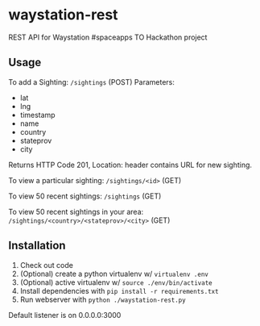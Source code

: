 waystation-rest
===============

REST API for Waystation #spaceapps TO Hackathon project

Usage
-----

To add a Sighting:
`/sightings` (POST)
Parameters:
* lat
* lng
* timestamp
* name
* country
* stateprov
* city

Returns HTTP Code 201, Location: header contains URL for new sighting.

To view a particular sighting:
`/sightings/<id>` (GET)

To view 50 recent sightings:
`/sightings` (GET)

To view 50 recent sightings in your area:
`/sightings/<country>/<stateprov>/<city>` (GET)

Installation
------------

1. Check out code
2. (Optional) create a python virtualenv w/ `virtualenv .env`
3. (Optional) active virtualenv w/ `source ./env/bin/activate`
4. Install dependencies with `pip install -r requirements.txt`
5. Run webserver with `python ./waystation-rest.py`

Default listener is on 0.0.0.0:3000
